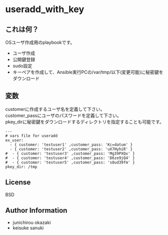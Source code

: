 useradd_with_key
=========

## これは何？

OSユーザ作成用のplaybookです。

- ユーザ作成
- 公開鍵登録
- sudo設定
- キーペアを作成して、Ansible実行PCの/var/tmp/以下(変更可能)に秘密鍵をダウンロード

## 変数

customerに作成するユーザ名を定義して下さい。  
customer_passにユーザのパスワードを定義して下さい。  
pkey_dirに秘密鍵をダウンロードするディレクトリを指定することも可能です。  

```
---
# vars file for useradd
ex_user:
  - { customer: 'testuser1' ,customer_pass: 'Kc=datum' }
  - { customer: 'testuser2' ,customer_pass: 'uX7HyhiR' }
#  - { customer: 'testuser3' ,customer_pass: 'Mg39PXQx' }
#  - { customer: 'testuser4' ,customer_pass: 'D6ze9jQ4' }
#  - { customer: 'testuser5' ,customer_pass: 's8ud39fm' }
pkey_dir: /tmp
```

License
-------

BSD

Author Information
------------------

- junichirou okazaki
- keisuke sanuki 
